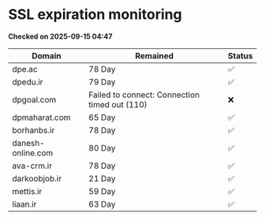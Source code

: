 # SSL expiration monitoring

**Checked on 2025-09-15 04:47**

| Domain | Remained | Status       |
|--------|----------|--------------|
| dpe.ac     | 78 Day   | ✅ |
| dpedu.ir     | 79 Day   | ✅ |
| dpgoal.com     | Failed to connect: Connection timed out (110)       | ❌ |
| dpmaharat.com     | 65 Day   | ✅ |
| borhanbs.ir     | 78 Day   | ✅ |
| danesh-online.com     | 80 Day   | ✅ |
| ava-crm.ir     | 78 Day   | ✅ |
| darkoobjob.ir     | 21 Day   | ✅ |
| mettis.ir     | 59 Day   | ✅ |
| liaan.ir     | 63 Day   | ✅ |
